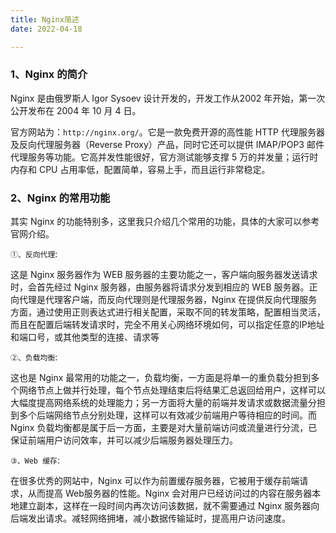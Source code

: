 ```yaml
---
title: Nginx简述
date: 2022-04-18

---
```


### 1、Nginx 的简介

Nginx 是由俄罗斯人 Igor Sysoev 设计开发的，开发工作从2002 年开始，第一次公开发布在 2004 年 10 月 4 日。

官方网站为：` http://nginx.org/ `。它是一款免费开源的高性能 HTTP 代理服务器及反向代理服务器（Reverse Proxy）产品，同时它还可以提供 IMAP/POP3 邮件代理服务等功能。它高并发性能很好，官方测试能够支撑 5 万的并发量；运行时内存和 CPU 占用率低，配置简单，容易上手，而且运行非常稳定。

### 2、Nginx 的常用功能

其实 Nginx 的功能特别多，这里我只介绍几个常用的功能，具体的大家可以参考官网介绍。

`①、反向代理`:

这是 Nginx 服务器作为 WEB 服务器的主要功能之一，客户端向服务器发送请求时，会首先经过 Nginx 服务器，由服务器将请求分发到相应的 WEB 服务器。正向代理是代理客户端，而反向代理则是代理服务器，Nginx 在提供反向代理服务方面，通过使用正则表达式进行相关配置，采取不同的转发策略，配置相当灵活，而且在配置后端转发请求时，完全不用关心网络环境如何，可以指定任意的IP地址和端口号，或其他类型的连接、请求等

`②、负载均衡`:

这也是 Nginx 最常用的功能之一，负载均衡，一方面是将单一的重负载分担到多个网络节点上做并行处理，每个节点处理结束后将结果汇总返回给用户，这样可以大幅度提高网络系统的处理能力；另一方面将大量的前端并发请求或数据流量分担到多个后端网络节点分别处理，这样可以有效减少前端用户等待相应的时间。而 Nginx 负载均衡都是属于后一方面，主要是对大量前端访问或流量进行分流，已保证前端用户访问效率，并可以减少后端服务器处理压力。

`③、Web 缓存`:

在很多优秀的网站中，Nginx 可以作为前置缓存服务器，它被用于缓存前端请求，从而提高 Web服务器的性能。Nginx 会对用户已经访问过的内容在服务器本地建立副本，这样在一段时间内再次访问该数据，就不需要通过 Nginx 服务器向后端发出请求。减轻网络拥堵，减小数据传输延时，提高用户访问速度。
